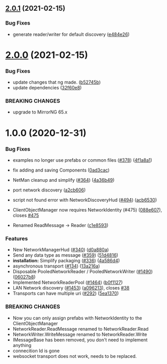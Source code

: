 ## [2.0.1](https://github.com/MirrorNG/Discovery/compare/v2.0.0...v2.0.1) (2021-02-15)


### Bug Fixes

* generate reader/writer for default discovery ([e484e26](https://github.com/MirrorNG/Discovery/commit/e484e2649c0b4a367fea1acf2616140035b9beff))

# [2.0.0](https://github.com/MirrorNG/Discovery/compare/v1.0.0...v2.0.0) (2021-02-15)


### Bug Fixes

* update changes that ng made. ([b52745b](https://github.com/MirrorNG/Discovery/commit/b52745b403d6cd71654806a8d52e7e97bb54d8be))
* update dependencies ([32f60e8](https://github.com/MirrorNG/Discovery/commit/32f60e8717e22c1700098ade891c8481851aa02f))


### BREAKING CHANGES

* upgrade to MirrorNG 65.x

# 1.0.0 (2020-12-31)


### Bug Fixes

* examples no longer use prefabs or common files ([#378](https://github.com/MirrorNG/Discovery/issues/378)) ([4f1a8a1](https://github.com/MirrorNG/Discovery/commit/4f1a8a10571ddaccf793af1cb084d0b153c22e6c))
* fix adding and saving Components ([0ad3cac](https://github.com/MirrorNG/Discovery/commit/0ad3cac359ec6f46216ef712be036d1162d3f7b1))
* NetMan cleanup and simplify ([#364](https://github.com/MirrorNG/Discovery/issues/364)) ([4a36b49](https://github.com/MirrorNG/Discovery/commit/4a36b49e5fcb1710366b24bf84b9f3a9b559397e))
* port network discovery ([a2cb606](https://github.com/MirrorNG/Discovery/commit/a2cb6060669b7e09caf7396ba3baa4da15f30721))
* script not found error with NetworkDiscoveryHud ([#494](https://github.com/MirrorNG/Discovery/issues/494)) ([acb6530](https://github.com/MirrorNG/Discovery/commit/acb6530c9d477a3de527cf5b79d543376eadfb0e))


* ClientObjectManager now requires NetworkIdentity (#475) ([088e607](https://github.com/MirrorNG/Discovery/commit/088e607755da8e99de7af146ed1b097a11202a00)), closes [#475](https://github.com/MirrorNG/Discovery/issues/475)
* Renamed ReadMessage -> Reader ([c1e8593](https://github.com/MirrorNG/Discovery/commit/c1e85937939e0a2b534b6067de604a5e8475ff37))


### Features

* New NetworkManagerHud ([#340](https://github.com/MirrorNG/Discovery/issues/340)) ([d0a880a](https://github.com/MirrorNG/Discovery/commit/d0a880ab24c55d1ed3dd2ef462a5fc6eafbf220f))
* Send any data type as message ([#359](https://github.com/MirrorNG/Discovery/issues/359)) ([51d4816](https://github.com/MirrorNG/Discovery/commit/51d4816780384413f38d6f33dc0d87f3889f5ac9))
* **installation:** Simplify packaging ([#336](https://github.com/MirrorNG/Discovery/issues/336)) ([4a586d4](https://github.com/MirrorNG/Discovery/commit/4a586d4107ae74629a7968ae3401654f16c41291))
* asynchronous transport ([#134](https://github.com/MirrorNG/Discovery/issues/134)) ([13a216a](https://github.com/MirrorNG/Discovery/commit/13a216a52618a648823579a8f59a3867494219fa))
* Disposable PooledNetworkReader / PooledNetworkWriter ([#1490](https://github.com/MirrorNG/Discovery/issues/1490)) ([06027b8](https://github.com/MirrorNG/Discovery/commit/06027b8bf9f2ac783acfb98bb191b933267aa44d))
* Implemented NetworkReaderPool ([#1464](https://github.com/MirrorNG/Discovery/issues/1464)) ([b0f1127](https://github.com/MirrorNG/Discovery/commit/b0f112754765b185a6632f7944219c44fa1fe3d2))
* LAN Network discovery ([#1453](https://github.com/MirrorNG/Discovery/issues/1453)) ([a096213](https://github.com/MirrorNG/Discovery/commit/a0962135071be321effc665be3d4af4e9fba7a79)), closes [#38](https://github.com/MirrorNG/Discovery/issues/38)
* Transports can have multiple uri ([#292](https://github.com/MirrorNG/Discovery/issues/292)) ([5ea1370](https://github.com/MirrorNG/Discovery/commit/5ea1370f85dfefd98ac50639fc4d1b8d276a679f))


### BREAKING CHANGES

* Now you can only assign prefabs with NetworkIdentity to the ClientObjectManager
* NetworkReader.ReadMessage renamed to NetworkReader.Read
* NetworkWriter.WriteMessage renamed to NetworkReader.Write
* IMessageBase has been removed,  you don't need to implement anything
* connecition Id is gone
* websocket transport does not work,  needs to be replaced.
